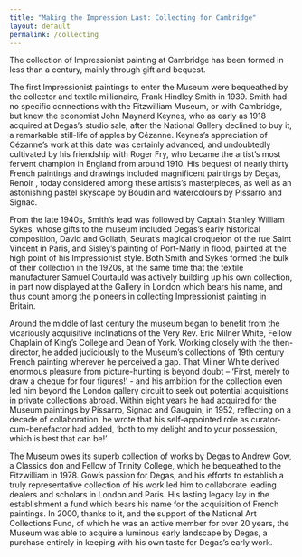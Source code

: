 ```yaml
---
title: "Making the Impression Last: Collecting for Cambridge"
layout: default
permalink: /collecting
---
```


The collection of Impressionist painting at Cambridge has been formed in less than a century, mainly through gift and bequest.

The first Impressionist paintings to enter the Museum were bequeathed by the collector and textile millionaire, Frank Hindley Smith in 1939. Smith had no specific connections with the Fitzwilliam Museum, or with Cambridge, but knew the economist John Maynard Keynes, who as early as 1918 acquired at Degas’s studio sale, after the National Gallery declined to buy it, a remarkable still-life of apples by Cézanne. Keynes’s appreciation of Cézanne’s work at this date was certainly advanced, and undoubtedly cultivated by his friendship with Roger Fry, who became the artist’s most fervent champion in England from around 1910. His bequest of nearly thirty French paintings and drawings included magnificent paintings by Degas, Renoir , today considered among these artists’s masterpieces, as well as an astonishing pastel skyscape by Boudin and watercolours by Pissarro and Signac.

From the late 1940s, Smith’s lead was followed by Captain Stanley William Sykes, whose gifts to the museum included Degas’s early historical composition, David and Goliath, Seurat’s magical croqueton of the rue Saint Vincent in Paris, and Sisley’s painting of Port-Marly in flood, painted at the high point of his Impressionist style. Both Smith and Sykes formed the bulk of their collection in the 1920s, at the same time that the textile manufacturer Samuel Courtauld was actively building up his own collection, in part now displayed at the Gallery in London which bears his name, and thus count among the pioneers in collecting Impressionist painting in Britain.

Around the middle of last century the museum began to benefit from the vicariously acquisitive inclinations of the Very Rev. Eric Milner White, Fellow Chaplain of King’s College and Dean of York. Working closely with the then-director, he added judiciously to the Museum’s collections of 19th century French painting wherever he perceived a gap. That Milner White derived enormous pleasure from picture-hunting is beyond doubt – ‘First, merely to draw a cheque for four figures!’ - and his ambition for the collection even led him beyond the London gallery circuit to seek out potential acquisitions in private collections abroad. Within eight years he had acquired for the Museum paintings by Pissarro, Signac and Gauguin; in 1952, reflecting on a decade of collaboration, he wrote that his self-appointed role as curator-cum-benefactor had added, ‘both to my delight and to your possession, which is best that can be!’

The Museum owes its superb collection of works by Degas to Andrew Gow, a Classics don and Fellow of Trinity College, which he bequeathed to the Fitzwilliam in 1978. Gow’s passion for Degas, and his efforts to establish a truly representative collection of his work led him to collaborate leading dealers and scholars in London and Paris. His lasting legacy lay in the establishment a fund which bears his name for the acquisition of French paintings. In 2000, thanks to it, and the support of the National Art Collections Fund, of which he was an active member for over 20 years, the Museum was able to acquire a luminous early landscape by Degas, a purchase entirely in keeping with his own taste for Degas’s early work.
